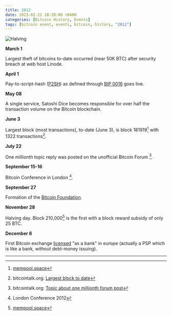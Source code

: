 ```yaml
---
title: 2012  
date: 2023-02-21 18:20:00 +0400
categories: [Bitcoin History, Events]
tags: [bitcoin event, events, bitcoin, history, "2012"]
---
```


![Halving](https://i.blogs.es/d16099/halving/1366_2000.jpg)

**March 1**

Largest theft of bitcoins to-date occurred (near 50K BTC) after security breach at web host Linode.

**April 1**

Pay-to-script-hash ([P2SH](https://en.bitcoin.it/wiki/P2SH)) as defined through [BIP 0016](https://en.bitcoin.it/wiki/BIP_0016) goes live.

**May 08**

A single service, Satoshi Dice becomes responsible for over half the transaction volume on the Bitcoin blockchain.

**June 3**

Largest block (most transactions), to-date (June 3), is block 181919[^1] with 1322 transactions[^2].

**July 22**

One millionth topic reply was posted on the unofficial Bitcoin Forum [^3].

**September 15-16**

Bitcoin Conference in London [^4].

**September 27**

Formation of the [Bitcoin Foundation](https://en.bitcoin.it/wiki/Bitcoin_Foundation).

**November 28**

Halving day. Block 210,000[^5] is the first with a block reward subsidy of only 25 BTC.

**December 6**

First Bitcoin exchange [licensed](https://bitcointalk.org/index.php?topic=129461.0) "as a bank" in europe (actually a PSP which is like a bank, without debt-money issuing).

***

[^1]: [mempool.space](https://mempool.space/block/000000000000048eafc216a4b55f5cf2400786925e01d611bcf7964465de13e9)

[^2]: bitcointalk.org: [Largest block to date](http://bitcointalk.org/index.php?topic=85353.msg939859#msg939859)

[^3]: bitcointalk.org: [Topic about one millionth forum post](https://bitcointalk.org/index.php?topic=94608.0)

[^4]:  London Conference 2012

[^5]: [mempool.space](https://mempool.space/block/000000000000048b95347e83192f69cf0366076336c639f9b7228e9ba171342e)


